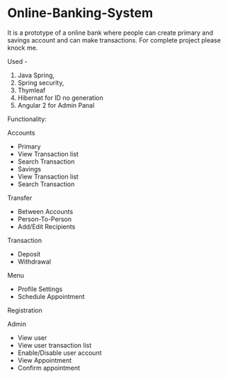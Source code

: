 # Online-Banking-System
It is a prototype of a online bank where people can create primary and savings account and can make transactions. For complete project please
knock me.

Used - 
1. Java Spring,
2. Spring security, 
3. Thymleaf
4. Hibernat for ID no generation
5. Angular 2 for Admin Panal


Functionality: 

Accounts
-	Primary
-	View Transaction list
-	Search Transaction
-	Savings
-	View Transaction list
-	Search Transaction

Transfer
-	Between Accounts
-	Person-To-Person
-	Add/Edit Recipients

Transaction
-	Deposit
-	Withdrawal

Menu
-	Profile Settings
-	Schedule Appointment

Registration



Admin
-	View user
-	View user transaction list
-	Enable/Disable user account
-	View Appointment
-	Confirm appointment
